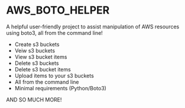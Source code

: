 # AWS_BOTO_HELPER

A helpful user-friendly project to assist manipulation of AWS resources using boto3, all from the command line!

- Create s3 buckets
- Veiw s3 buckets
- View s3 bucket items
- Delete s3 buckets
- Delete s3 bucket items
- Upload items to your s3 buckets
- All from the command line
- Minimal requirements (Python/Boto3)

AND SO MUCH MORE!
